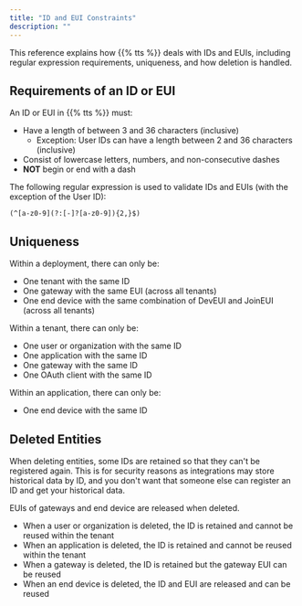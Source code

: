 ```yaml
---
title: "ID and EUI Constraints"
description: ""
---
```


This reference explains how {{% tts %}} deals with IDs and EUIs, including regular expression requirements, uniqueness, and how deletion is handled.

<!--more-->

## Requirements of an ID or EUI

An ID or EUI in {{% tts %}} must:

- Have a length of between 3 and 36 characters (inclusive)
  - Exception: User IDs can have a length between 2 and 36 characters (inclusive)
- Consist of lowercase letters, numbers, and non-consecutive dashes
- **NOT** begin or end with a dash

The following regular expression is used to validate IDs and EUIs (with the exception of the User ID):

`(^[a-z0-9](?:[-]?[a-z0-9]){2,}$)`

## Uniqueness

Within a deployment, there can only be:

- One tenant with the same ID
- One gateway with the same EUI (across all tenants)
- One end device with the same combination of DevEUI and JoinEUI (across all tenants)

Within a tenant, there can only be:

- One user or organization with the same ID
- One application with the same ID
- One gateway with the same ID
- One OAuth client with the same ID

Within an application, there can only be:

- One end device with the same ID

## Deleted Entities

When deleting entities, some IDs are retained so that they can't be registered again. This is for security reasons as integrations may store historical data by ID, and you don't want that someone else can register an ID and get your historical data.

EUIs of gateways and end device are released when deleted.

- When a user or organization is deleted, the ID is retained and cannot be reused within the tenant
- When an application is deleted, the ID is retained and cannot be reused within the tenant
- When a gateway is deleted, the ID is retained but the gateway EUI can be reused
- When an end device is deleted, the ID and EUI are released and can be reused
